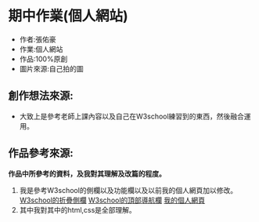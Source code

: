 # 期中作業(個人網站)
* 作者:張佑豪
* 作業:個人網站
* 作品:100%原創
* 圖片來源:自己拍的圖
## 創作想法來源:
* 大致上是參考老師上課內容以及自己在W3school練習到的東西，然後融合運用。
## 作品參考來源:
**作品中所參考的資料，及我對其理解及改篇的程度。**
1. 我是參考W3school的側欄以及功能欄以及以前我的個人網頁加以修改。
[W3school的折疊側欄](https://www.w3schools.com/howto/howto_js_collapse_sidebar.asp)
[W3school的頂部導航欄](https://www.w3schools.com/howto/howto_js_topnav.asp)
[我的個人網頁](https://nohano1l.github.io/wp108b/homework/personalpage/aboutme.html)
2. 其中我對其中的html,css是全部理解。